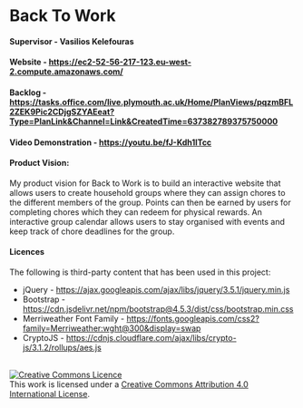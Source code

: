# Back To Work
#### Supervisor - **Vasilios Kelefouras**
#### Website - https://ec2-52-56-217-123.eu-west-2.compute.amazonaws.com/
#### Backlog - https://tasks.office.com/live.plymouth.ac.uk/Home/PlanViews/pqzmBFL2ZEK9Pic2CDjgSZYAEeat?Type=PlanLink&Channel=Link&CreatedTime=637382789375750000 
#### Video Demonstration - https://youtu.be/fJ-Kdh1ITcc

#### Product Vision:
My product vision for Back to Work is to build an interactive website that allows users to create household groups where they can assign chores to the different members of the group. Points can then be earned by users for completing chores which they can redeem for physical rewards. An interactive group calendar allows users to stay organised with events and keep track of chore deadlines for the group.

#### Licences
The following is third-party content that has been used in this project:
- jQuery - https://ajax.googleapis.com/ajax/libs/jquery/3.5.1/jquery.min.js
- Bootstrap - https://cdn.jsdelivr.net/npm/bootstrap@4.5.3/dist/css/bootstrap.min.css
- Merriweather Font Family - https://fonts.googleapis.com/css2?family=Merriweather:wght@300&display=swap
- CryptoJS - https://cdnjs.cloudflare.com/ajax/libs/crypto-js/3.1.2/rollups/aes.js

<div>
  <br><a rel="license" href="http://creativecommons.org/licenses/by/4.0/"><img alt="Creative Commons Licence" style="border-width:0"     src="https://i.creativecommons.org/l/by/4.0/88x31.png" /></a><br>
  This work is licensed under a <a rel="license" href="http://creativecommons.org/licenses/by/4.0/">Creative Commons Attribution 4.0 International License</a>.
 </div>
